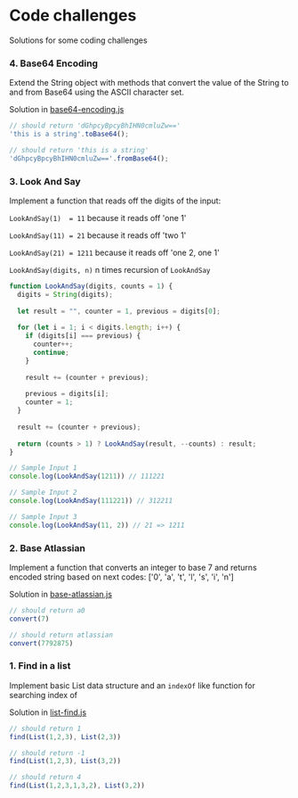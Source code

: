 # Code challenges
Solutions for some coding challenges

### 4. Base64 Encoding

Extend the String object with methods that convert the value of the String to and from Base64 using the ASCII character set.

Solution in [base64-encoding.js](https://github.com/mshushakov/FE-challenges/blob/master/base64-encoding.js)

```javascript
// should return 'dGhpcyBpcyBhIHN0cmluZw=='
'this is a string'.toBase64(); 

// should return 'this is a string'
'dGhpcyBpcyBhIHN0cmluZw=='.fromBase64();
```

### 3. Look And Say
Implement a function that reads off the digits of the input:

`LookAndSay(1)  = 11`   because it reads off 'one 1'

`LookAndSay(11) = 21`   because it reads off 'two 1'

`LookAndSay(21) = 1211` because it reads off 'one 2, one 1'

`LookAndSay(digits, n)` n times recursion of `LookAndSay`

```javascript
function LookAndSay(digits, counts = 1) {
  digits = String(digits);
  
  let result = "", counter = 1, previous = digits[0];
  
  for (let i = 1; i < digits.length; i++) {
    if (digits[i] === previous) {
      counter++;
      continue;
    } 
    
    result += (counter + previous);
    
    previous = digits[i];
    counter = 1;
  }
  
  result += (counter + previous);
  
  return (counts > 1) ? LookAndSay(result, --counts) : result;
}

// Sample Input 1
console.log(LookAndSay(1211)) // 111221

// Sample Input 2
console.log(LookAndSay(111221)) // 312211

// Sample Input 3
console.log(LookAndSay(11, 2)) // 21 => 1211
```

### 2. Base Atlassian
Implement a function that converts an integer to base 7 and returns encoded string based on next codes:
['0', 'a', 't', 'l', 's', 'i', 'n']

Solution in [base-atlassian.js](https://github.com/mshushakov/FE-challenges/blob/master/base-atlassian.js)

```javascript
// should return a0
convert(7)

// should return atlassian
convert(7792875)
```

### 1. Find in a list
Implement basic List data structure and an `indexOf` like function for searching index of

Solution in [list-find.js](https://github.com/mshushakov/FE-challenges/blob/master/list-find.js)

```javascript
// should return 1
find(List(1,2,3), List(2,3))

// should return -1
find(List(1,2,3), List(3,2))

// should return 4
find(List(1,2,3,1,3,2), List(3,2))
```
